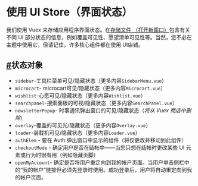 # 使用 UI Store（界面状态）

我们使用 Vuex 来存储应用程序界面状态。在[存储文件 （打开新窗口）](https://github.com/vuestorefront/vue-storefront/blob/master/core/store/index.ts)包含有关不同 UI 部分状态的信息，例如覆盖可见性、愿望清单可见性等。当然，您不必在主题中使用它，但请记住，许多核心组件都在使用 UI店铺。

## [#](https://docs.vuestorefront.io/v1/guide/core-themes/ui-store.html#state-object)状态对象

- `sidebar`-工具栏菜单可见/隐藏状态（更多内容`SidebarMenu.vue`）
- `microcart`- microcart可见/隐藏状态（更多内容`Microcart.vue`）
- `wishlist`-心愿可见/隐藏状态（更多内容`Wishlist.vue`）
- `searchpanel`-搜索面板的可视/隐藏状态（更多内容`SearchPanel.vue`）
- `newsletterPopup`- 时事通讯弹出窗口的可见/隐藏状态（*将从 Vuex 商店中删除*）
- `overlay`-覆盖的可见光/隐藏状态（更多内容`Overlay.vue`）
- `loader`-装载机可见/隐藏状态（更多内容`Loader.vue`）
- `authElem` - 要在 Auth 弹出窗口中显示的组件（将仅更改并移动到此组件）
- `checkoutMode` - 确定用户是否在结帐中——当您只想在结帐时更改某些 UI 元素或行为时很有用（例如隐藏页脚）
- `openMyAccount`- 确定是否将用户重定向到我的帐户页面。当用户单击侧栏中的“我的帐户”链接但必须先登录时使用。成功登录后，用户将自动重定向到我的帐户页面。